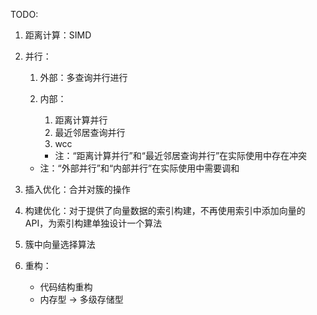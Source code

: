 TODO:

1. 距离计算：SIMD
2. 并行：
    1. 外部：多查询并行进行
    2. 内部：
        1. 距离计算并行
        2. 最近邻居查询并行
        3. wcc

        * 注：“距离计算并行”和“最近邻居查询并行”在实际使用中存在冲突

    * 注：“外部并行”和“内部并行”在实际使用中需要调和
3. 插入优化：合并对簇的操作
4. 构建优化：对于提供了向量数据的索引构建，不再使用索引中添加向量的API，为索引构建单独设计一个算法
5. 簇中向量选择算法
6. 重构：
    - 代码结构重构
    - 内存型 -> 多级存储型
